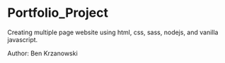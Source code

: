 # Portfolio_Project

Creating multiple page website using html, css, sass, nodejs, and vanilla javascript.

Author: Ben Krzanowski
